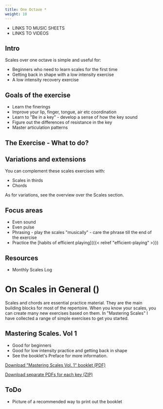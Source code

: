 ```yaml
---
title: One Octave *
weight: 10
---
```


- LINKS TO MUSIC SHEETS
- LINKS TO VIDEOS

## Intro

Scales over one octave is simple and useful for:

- Beginners who need to learn scales for the first time
- Getting back in shape with a low intensity exercise
- A low intensity recovery exercise

## Goals of the exercise

- Learn the finerings
- Improve your lip, finger, tongue, air etc coordination
- Learn to "Be in a key" - develop a sense of how the key sound
- Figure out the differences of resistance in the key
- Master articulation patterns

## The Exercise - What to do?

## Variations and extensions

You can complement these scales exercises with:

- Scales in thirds
- Chords

As for variations, see the overview over the Scales section.

## Focus areas

- Even sound
- Even pulse
- Phrasing - play the scales "musically" - care the phrase till the end of the exercise
- Practice the [habits of efficient playing]({{< relref "efficient-playing" >}})

## Resources

- Monthly Scales Log

# On Scales in General ()

Scales and chords are essential practice material. They are the main building blocks for most of the repertoire.
When you know your scales, you can create many new exercises based on them. In "Mastering Scales" I have collected a range of simple exercises to get you started.

## Mastering Scales. Vol 1

- Good for beginners
- Good for low intensity practice and getting back in shape
- See the booklet's Preface for more information.

[Download "Mastering Scales Vol. 1" booklet (PDF)](../mastering-scales/mastering-scales-2021-complete.pdf)

[Download separate PDFs for each key (ZIP)](../mastering-scales/mastering-scales-2021-separate-files.zip)

## ToDo

- Picture of a recommended way to print out the booklet
